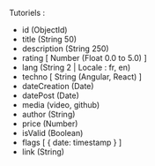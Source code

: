 Tutoriels :
   - id (ObjectId)
   - title (String 50)
   - description (String 250)
   - rating [
      Number (Float 0.0 to 5.0)
   ]
   - lang (String 2 | Locale : fr, en)
   - techno [
      String (Angular, React)
   ]
   - dateCreation (Date) 
   - datePost (Date)
   - media (video, github)
   - author (String)
   - price (Number)
   - isValid (Boolean)
   - flags [
      {
         date: timestamp
      }
   ]
   - link (String)
